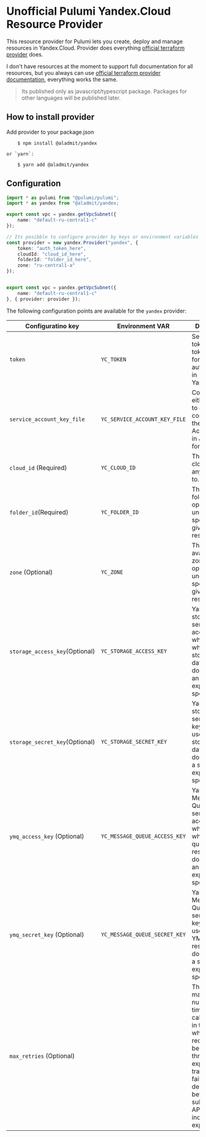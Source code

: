 # Unofficial Pulumi Yandex.Cloud Resource Provider

This resource provider for Pulumi lets you create, deploy and manage resources in Yandex.Cloud. Provider does everything [official terraform provider](https://github.com/yandex-cloud/terraform-provider-yandex) does. 

I don't have resources at the moment to support full documentation for all resources, but you always can use [official terraform provider documentation](https://registry.terraform.io/providers/yandex-cloud/yandex/latest/docs), everything works the same.

> Its published only as javascript/typescript package. Packages for other languages will be published later.

## How to install provider

Add provider to your package.json

```
    $ npm install @aladmit/yandex

or `yarn`:

    $ yarn add @aladmit/yandex
```

## Configuration

```typescript
import * as pulumi from "@pulumi/pulumi";
import * as yandex from "@aladmit/yandex;

export const vpc = yandex.getVpcSubnet({
    name: "default-ru-central1-c"
});

// Its posibble to configure provider by keys or environment variables
const provider = new yandex.Provider("yandex", {
    token: "auth_token_here",
    cloudId: "cloud_id_here",
    folderId: "folder_id_here",
    zone: "ru-central1-a"
});


export const vpc = yandex.getVpcSubnet({
    name: "default-ru-central1-c"
}, { provider: provider });
```

The following configuration points are available for the `yandex` provider:

| Configuratino key              | Environment VAR               | Description                                                                                                                                                                                                       |
| -                              | -                             | -                                                                                                                                                                                                                 |
| `token`                        | `YC_TOKEN`                    | Security token or IAM token used for authentication in Yandex.Cloud                                                                                                                                               |
| `service_account_key_file`     | `YC_SERVICE_ACCOUNT_KEY_FILE` | Contains either a path to or the contents of the Service Account file in JSON format.                                                                                                                             |
| `cloud_id` (Required)          | `YC_CLOUD_ID`                 | The ID of the cloud to apply any resources to.                                                                                                                                                                    |
| `folder_id`(Required)          | `YC_FOLDER_ID`                | The ID of the folder to operate under, if not specified by a given resource.                                                                                                                                      |
| `zone` (Optional)              | `YC_ZONE`                     | The default availability zone to operate under, if not specified by a given resource.                                                                                                                             |
| `storage_access_key`(Optional) | `YC_STORAGE_ACCESS_KEY`       | Yandex.Cloud storage service access key, which is used when a storage data/resource doesn't have an access key explicitly specified.                                                                              |
| `storage_secret_key`(Optional) | `YC_STORAGE_SECRET_KEY`       | Yandex.Cloud storage service secret key, which is used when a storage data/resource doesn't have a secret key explicitly specified.                                                                               |
| `ymq_access_key` (Optional)    | `YC_MESSAGE_QUEUE_ACCESS_KEY` | Yandex.Cloud Message Queue service access key, which is used when a YMQ queue resource doesn't have an access key explicitly specified.                                                                           |
| `ymq_secret_key` (Optional)    | `YC_MESSAGE_QUEUE_SECRET_KEY` | Yandex.Cloud Message Queue service secret key, which is used when a YMQ queue resource doesn't have a secret key explicitly specified.                                                                            |
| `max_retries` (Optional)       |                               | This is the maximum number of times an API call is retried, in the case where requests are being throttled or experiencing transient failures. The delay between the subsequent API calls increases exponentially |
